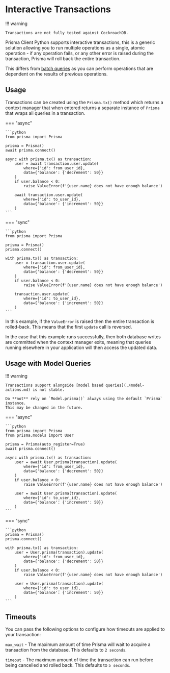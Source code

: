 # Interactive Transactions

!!! warning

    Transactions are not fully tested against CockroachDB.

Prisma Client Python supports interactive transactions, this is a generic solution allowing you to run multiple operations as a single, atomic operation - if any operation fails, or any other error is raised during the transaction, Prisma will roll back the entire transaction.

This differs from [batch queries](./batching.md) as you can perform operations that are dependent on the results of previous operations.

## Usage

Transactions can be created using the `Prisma.tx()` method which returns a context manager that when entered returns a separate instance of
`Prisma` that wraps all queries in a transaction.

=== "async"

    ```python
    from prisma import Prisma

    prisma = Prisma()
    await prisma.connect()

    async with prisma.tx() as transaction:
        user = await transaction.user.update(
            where={'id': from_user_id},
            data={'balance': {'decrement': 50}}
        )
        if user.balance < 0:
            raise ValueError(f'{user.name} does not have enough balance')

        await transaction.user.update(
            where={'id': to_user_id},
            data={'balance': {'increment': 50}}
        )
    ```

=== "sync"

    ```python
    from prisma import Prisma

    prisma = Prisma()
    prisma.connect()

    with prisma.tx() as transaction:
        user = transaction.user.update(
            where={'id': from_user_id},
            data={'balance': {'decrement': 50}}
        )
        if user.balance < 0:
            raise ValueError(f'{user.name} does not have enough balance')

        transaction.user.update(
            where={'id': to_user_id},
            data={'balance': {'increment': 50}}
        )
    ```

In this example, if the `ValueError` is raised then the entire transaction is rolled-back. This means that the first `update` call is reversed.

In the case that this example runs successfully, then both database writes are committed when the context manager exits, meaning that queries running elsewhere in your application will then access the updated data.

## Usage with Model Queries

!!! warning

    Transactions support alongside [model based queries](./model-actions.md) is not stable.

    Do **not** rely on `Model.prisma()` always using the default `Prisma` instance.
    This may be changed in the future.


=== "async"

    ```python
    from prisma import Prisma
    from prisma.models import User

    prisma = Prisma(auto_register=True)
    await prisma.connect()

    async with prisma.tx() as transaction:
        user = await User.prisma(transaction).update(
            where={'id': from_user_id},
            data={'balance': {'decrement': 50}}
        )
        if user.balance < 0:
            raise ValueError(f'{user.name} does not have enough balance')

        user = await User.prisma(transaction).update(
            where={'id': to_user_id},
            data={'balance': {'increment': 50}}
        )
    ```

=== "sync"

    ```python
    prisma = Prisma()
    prisma.connect()

    with prisma.tx() as transaction:
        user = User.prisma(transaction).update(
            where={'id': from_user_id},
            data={'balance': {'decrement': 50}}
        )
        if user.balance < 0:
            raise ValueError(f'{user.name} does not have enough balance')

        user = User.prisma(transaction).update(
            where={'id': to_user_id},
            data={'balance': {'increment': 50}}
        )
    ```

## Timeouts

You can pass the following options to configure how timeouts are applied to your transaction:

`max_wait` - The maximum amount of time Prisma will wait to acquire a transaction from the database. This defaults to `2 seconds`.

`timeout` - The maximum amount of time the transaction can run before being cancelled and rolled back. This defaults to `5 seconds`.
